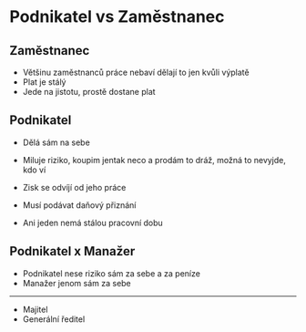 # Podnikatel vs Zaměstnanec

## Zaměstnanec

-   Většinu zaměstnanců práce nebaví dělají to jen kvůli výplatě
-   Plat je stálý
-   Jede na jistotu, prostě dostane plat

## Podnikatel

-   Dělá sám na sebe
-   Miluje riziko, koupim jentak neco a prodám to dráž, možná to nevyjde, kdo ví
-   Zisk se odvíjí od jeho práce
-   Musí podávat daňový přiznání

-   Ani jeden nemá stálou pracovní dobu

## Podnikatel x Manažer

-   Podnikatel nese riziko sám za sebe a za peníze
-   Manažer jenom sám za sebe

---

-   Majitel
-   Generální ředitel
